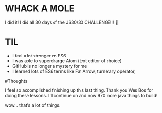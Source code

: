 # WHACK A MOLE
I did it! I did all 30 days of the JS30/30 CHALLENGE!!! 🏁

# TIL
* I feel a lot stronger on ES6
* I was able to supercharge Atom (text editor of choice)
* GitHub is no longer a mystery for me
* I learned lots of ES6 terms like Fat Arrow, turnerary operator,

#Thoughts

I feel so accomplished finishing up this last thing.  Thank you Wes Bos for doing these lessons.  I'll continue on and now 970 more java things to build!

wow... that's a lot of things.

